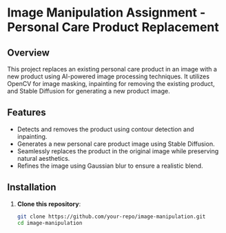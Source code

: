 # Image Manipulation Assignment - Personal Care Product Replacement

## Overview
This project replaces an existing personal care product in an image with a new product using AI-powered image processing techniques. It utilizes OpenCV for image masking, inpainting for removing the existing product, and Stable Diffusion for generating a new product image.

## Features
- Detects and removes the product using contour detection and inpainting.
- Generates a new personal care product image using Stable Diffusion.
- Seamlessly replaces the product in the original image while preserving natural aesthetics.
- Refines the image using Gaussian blur to ensure a realistic blend.

## Installation

1. **Clone this repository**:
   ```bash
   git clone https://github.com/your-repo/image-manipulation.git
   cd image-manipulation
